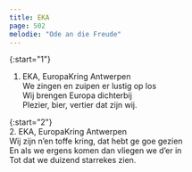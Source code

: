 ```yaml
---
title: EKA
page: 502
melodie: "Ode an die Freude"
---  
```


{:start="1"}  
1. EKA, EuropaKring Antwerpen  
We zingen en zuipen er lustig op los  
Wij brengen Europa dichterbij  
Plezier, bier, vertier dat zijn wij.  


{:start="2"}  
2. EKA, EuropaKring Antwerpen  
Wij zijn n’en toffe kring, dat hebt ge goe gezien  
En als we ergens komen dan vliegen we d’er in  
Tot dat we duizend starrekes zien.  